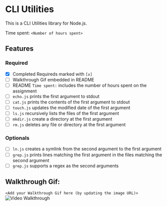# CLI Utilities

This is a CLI Utilities library for Node.js.

Time spent: `<Number of hours spent>`

## Features

### Required

- [x] Completed Requireds marked with `[x]`
- [ ] Walkthrough Gif embedded in README
- [ ] README `Time spent:` includes the number of hours spent on the assignment
- [ ] `echo.js` prints the first argument to stdout
- [ ] `cat.js` prints the contents of the first argument to stdout
- [ ] `touch.js` updates the modified date of the first argument
- [ ] `ls.js` recursively lists the files of the first argument
- [ ] `mkdir.js` create a directory at the first argument
- [ ] `rm.js` deletes any file or directory at the first argument 

### Optionals

- [ ] `ln.js` creates a symlink from the second argument to the first argument
- [ ] `grep.js` prints lines matching the first argument in the files matching the second argument
- [ ] `grep.js` supports a regex as the second arguments

## Walkthrough Gif:

`<Add your Walkthrough Gif here (by updating the image URL)>`
![Video Walkthrough](...)
